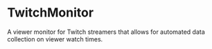 # TwitchMonitor
A viewer monitor for Twitch streamers that allows for automated data collection on viewer watch times.

